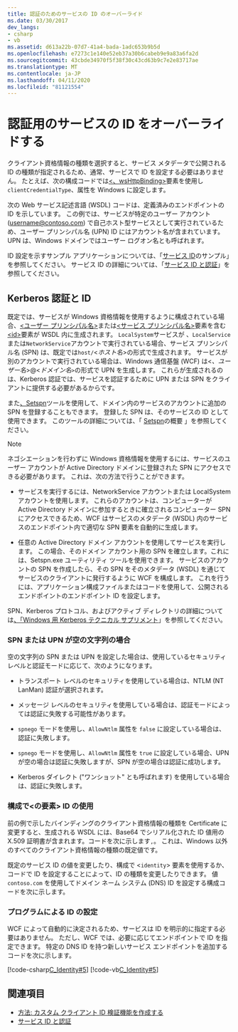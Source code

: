 ```yaml
---
title: 認証のためのサービスの ID のオーバーライド
ms.date: 03/30/2017
dev_langs:
- csharp
- vb
ms.assetid: d613a22b-07d7-41a4-bada-1adc653b9b5d
ms.openlocfilehash: e7273c1e140e52eb37a30b6cabeb9e9a83a6fa2d
ms.sourcegitcommit: 43cbde34970f5f38f30c43cd63b9c7e2e83717ae
ms.translationtype: MT
ms.contentlocale: ja-JP
ms.lasthandoff: 04/11/2020
ms.locfileid: "81121554"
---
```

# <a name="override-the-identity-of-a-service-for-authentication"></a>認証用のサービスの ID をオーバーライドする

クライアント資格情報の種類を選択すると、サービス メタデータで公開される ID の種類が指定されるため、通常、サービスで ID を設定する必要はありません。 たとえば、次の構成コードでは[\<、wsHttpBinding>](../../configure-apps/file-schema/wcf/wshttpbinding.md)要素を使用し`clientCredentialType`、属性を Windows に設定します。  

 次の Web サービス記述言語 (WSDL) コードは、定義済みのエンドポイントの ID を示しています。 この例では、サービスが特定のユーザー アカウント (username@contoso.com) で自己ホスト型サービスとして実行されているため、ユーザー プリンシパル名 (UPN) ID にはアカウント名が含まれています。 UPN は、Windows ドメインではユーザー ログオン名とも呼ばれます。  

 ID 設定を示すサンプル アプリケーションについては、「[サービス ID](../samples/service-identity-sample.md)のサンプル」を参照してください。 サービス ID の詳細については、「[サービス ID と認証](../feature-details/service-identity-and-authentication.md)」を参照してください。  
  
## <a name="kerberos-authentication-and-identity"></a>Kerberos 認証と ID  
 既定では、サービスが Windows 資格情報を使用するように構成されている場合、[\<ユーザー プリンシパル名>](../../configure-apps/file-schema/wcf/userprincipalname.md)または[\<サービス プリンシパル名>](../../configure-apps/file-schema/wcf/serviceprincipalname.md)要素を含む[\<id>](../../configure-apps/file-schema/wcf/identity.md)要素が WSDL 内に生成されます。 `LocalSystem`サービスが 、`LocalService`または`NetworkService`アカウントで実行されている場合、サービス プリンシパル名 (SPN) は、既定では`host/`\<*ホスト名*>の形式で生成されます。 サービスが別のアカウントで実行されている場合は、Windows 通信基盤 (WCF) は\<*、ユーザー名*>@<*ドメイン名*`>`の形式で UPN を生成します。 これらが生成されるのは、Kerberos 認証では、サービスを認証するために UPN または SPN をクライアントに提供する必要があるからです。  
  
 また[、Setspn](https://docs.microsoft.com/previous-versions/windows/it-pro/windows-server-2008-R2-and-2008/cc731241(v=ws.10)?redirectedfrom=MSDN)ツールを使用して、ドメイン内のサービスのアカウントに追加の SPN を登録することもできます。 登録した SPN は、そのサービスの ID として使用できます。 このツールの詳細については、「 [Setspn](https://docs.microsoft.com/previous-versions/windows/it-pro/windows-server-2003/cc773257(v=ws.10))の概要 」を参照してください。  
  
> [!NOTE]
> ネゴシエーションを行わずに Windows 資格情報を使用するには、サービスのユーザー アカウントが Active Directory ドメインに登録された SPN にアクセスできる必要があります。 これは、次の方法で行うことができます。  
  
- サービスを実行するには、NetworkService アカウントまたは LocalSystem アカウントを使用します。 これらのアカウントは、コンピューターが Active Directory ドメインに参加するときに確立されるコンピューター SPN にアクセスできるため、WCF はサービスのメタデータ (WSDL) 内のサービスのエンドポイント内で適切な SPN 要素を自動的に生成します。  
  
- 任意の Active Directory ドメイン アカウントを使用してサービスを実行します。 この場合、そのドメイン アカウント用の SPN を確立します。これには、Setspn.exe ユーティリティ ツールを使用できます。 サービスのアカウントの SPN を作成したら、その SPN をそのメタデータ (WSDL) を通じてサービスのクライアントに発行するように WCF を構成します。 これを行うには、アプリケーション構成ファイルまたはコードを使用して、公開されるエンドポイントのエンドポイント ID を設定します。  
  
 SPN、Kerberos プロトコル、およびアクティブ ディレクトリの詳細については[、「Windows 用 Kerberos テクニカル サプリメント](https://docs.microsoft.com/previous-versions/msp-n-p/ff649429(v=pandp.10))」を参照してください。  
  
### <a name="when-spn-or-upn-equals-the-empty-string"></a>SPN または UPN が空の文字列の場合  
 空の文字列の SPN または UPN を設定した場合は、使用しているセキュリティ レベルと認証モードに応じて、次のようになります。  
  
- トランスポート レベルのセキュリティを使用している場合は、NTLM (NT LanMan) 認証が選択されます。  
  
- メッセージ レベルのセキュリティを使用している場合は、認証モードによっては認証に失敗する可能性があります。  
  
- `spnego` モードを使用し、`AllowNtlm` 属性を `false` に設定している場合は、認証に失敗します。  
  
- `spnego` モードを使用し、`AllowNtlm` 属性を `true` に設定している場合、UPN が空の場合は認証に失敗しますが、SPN が空の場合は認証に成功します。  
  
- Kerberos ダイレクト ("ワンショット" とも呼ばれます) を使用している場合は、認証に失敗します。  
  
### <a name="using-the-identity-element-in-configuration"></a>構成で\<の要素> ID の使用  
 前の例で示したバインディングのクライアント資格情報の種類を Certificate に変更すると、生成される WSDL には、Base64 でシリアル化された ID 値用の X.509 証明書が含まれます。コードを次に示します`,`。 これは、Windows 以外のすべてのクライアント資格情報の種類の既定値です。  

 既定のサービス ID の値を変更したり、構成で <`identity`> 要素を使用するか、コードで ID を設定することによって、ID の種類を変更したりできます。 値 `contoso.com` を使用してドメイン ネーム システム (DNS) ID を設定する構成コードを次に示します。  

### <a name="setting-identity-programmatically"></a>プログラムによる ID の設定  
 WCF によって自動的に決定されるため、サービスは ID を明示的に指定する必要はありません。 ただし、WCF では、必要に応じてエンドポイントで ID を指定できます。 特定の DNS ID を持つ新しいサービス エンドポイントを追加するコードを次に示します。  
  
 [!code-csharp[C_Identity#5](../../../../samples/snippets/csharp/VS_Snippets_CFX/c_identity/cs/source.cs#5)]
 [!code-vb[C_Identity#5](../../../../samples/snippets/visualbasic/VS_Snippets_CFX/c_identity/vb/source.vb#5)]  
  
## <a name="see-also"></a>関連項目

- [方法: カスタム クライアント ID 検証機能を作成する](how-to-create-a-custom-client-identity-verifier.md)
- [サービス ID と認証](../feature-details/service-identity-and-authentication.md)
